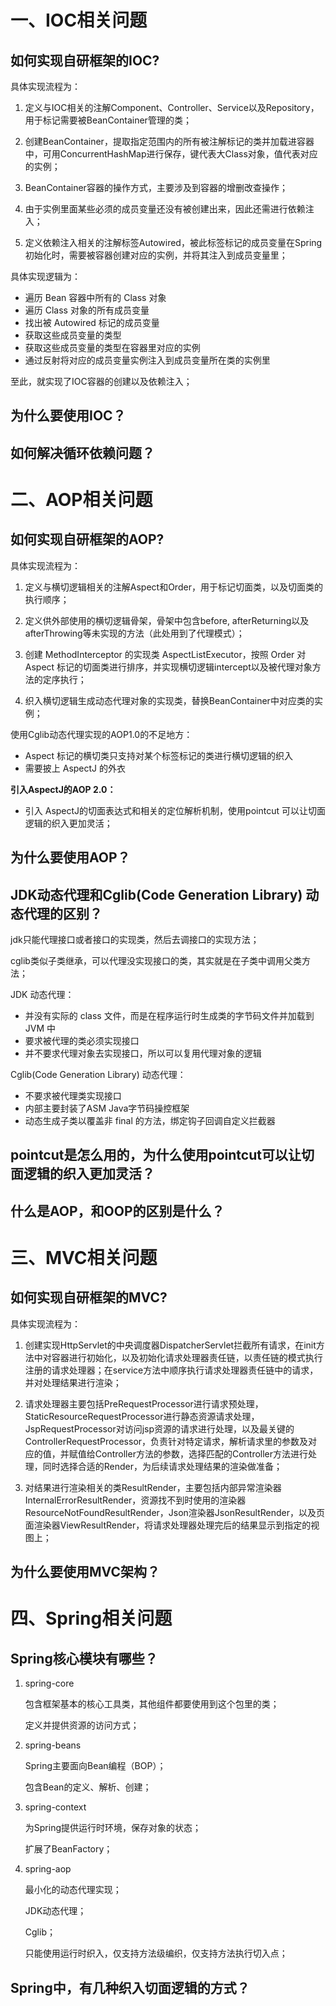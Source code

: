 # 一、IOC相关问题

## **如何实现自研框架的IOC?**

具体实现流程为：

1. 定义与IOC相关的注解Component、Controller、Service以及Repository，用于标记需要被BeanContainer管理的类； 

2. 创建BeanContainer，提取指定范围内的所有被注解标记的类并加载进容器中，可用ConcurrentHashMap进行保存，键代表大Class对象，值代表对应的实例； 

3.  BeanContainer容器的操作方式，主要涉及到容器的增删改查操作；

4.  由于实例里面某些必须的成员变量还没有被创建出来，因此还需进行依赖注入； 

5. 定义依赖注入相关的注解标签Autowired，被此标签标记的成员变量在Spring初始化时，需要被容器创建对应的实例，并将其注入到成员变量里；

具体实现逻辑为：

- 遍历 Bean 容器中所有的     Class 对象
- 遍历 Class 对象的所有成员变量
- 找出被 Autowired 标记的成员变量
- 获取这些成员变量的类型
- 获取这些成员变量的类型在容器里对应的实例
- 通过反射将对应的成员变量实例注入到成员变量所在类的实例里

至此，就实现了IOC容器的创建以及依赖注入；

## 为什么要使用IOC？

## 如何解决循环依赖问题？

# 二、AOP相关问题

## **如何实现自研框架的AOP?**

具体实现流程为：

1. 定义与横切逻辑相关的注解Aspect和Order，用于标记切面类，以及切面类的执行顺序；

2. 定义供外部使用的横切逻辑骨架，骨架中包含before, afterReturning以及afterThrowing等未实现的方法（此处用到了代理模式）；

3. 创建 MethodInterceptor 的实现类 AspectListExecutor，按照 Order 对 Aspect 标记的切面类进行排序，并实现横切逻辑intercept以及被代理对象方法的定序执行；

4. 织入横切逻辑生成动态代理对象的实现类，替换BeanContainer中对应类的实例；

使用Cglib动态代理实现的AOP1.0的不足地方：

- Aspect 标记的横切类只支持对某个标签标记的类进行横切逻辑的织入
- 需要披上 AspectJ 的外衣

**引入AspectJ的AOP 2.0：**

- 引入 AspectJ的切面表达式和相关的定位解析机制，使用pointcut 可以让切面逻辑的织入更加灵活；

## 为什么要使用AOP？

## JDK动态代理和Cglib(Code Generation Library) 动态代理的区别？

jdk只能代理接口或者接口的实现类，然后去调接口的实现方法；

cglib类似子类继承，可以代理没实现接口的类，其实就是在子类中调用父类方法；

JDK 动态代理：

- 并没有实际的 class 文件，而是在程序运行时生成类的字节码文件并加载到 JVM 中
- 要求被代理的类必须实现接口
- 并不要求代理对象去实现接口，所以可以复用代理对象的逻辑

Cglib(Code Generation Library) 动态代理：

- 不要求被代理类实现接口
- 内部主要封装了ASM Java字节码操控框架
- 动态生成子类以覆盖非 final 的方法，绑定钩子回调自定义拦截器

## pointcut是怎么用的，为什么使用pointcut可以让切面逻辑的织入更加灵活？

## 什么是AOP，和OOP的区别是什么？

# 三、MVC相关问题

## **如何实现自研框架的MVC?**

具体实现流程为：

1. 创建实现HttpServlet的中央调度器DispatcherServlet拦截所有请求，在init方法中对容器进行初始化，以及初始化请求处理器责任链，以责任链的模式执行注册的请求处理器；在service方法中顺序执行请求处理器责任链中的请求，并对处理结果进行渲染；

2. 请求处理器主要包括PreRequestProcessor进行请求预处理，StaticResourceRequestProcessor进行静态资源请求处理，JspRequestProcessor对访问jsp资源的请求进行处理，以及最关键的ControllerRequestProcessor，负责针对特定请求，解析请求里的参数及对应的值，并赋值给Controller方法的参数，选择匹配的Controller方法进行处理，同时选择合适的Render，为后续请求处理结果的渲染做准备；

3. 对结果进行渲染相关的类ResultRender，主要包括内部异常渲染器InternalErrorResultRender，资源找不到时使用的渲染器ResourceNotFoundResultRender，Json渲染器JsonResultRender，以及页面渲染器ViewResultRender，将请求处理器处理完后的结果显示到指定的视图上；

## 为什么要使用MVC架构？

# 四、Spring相关问题

## **Spring核心模块有哪些？**

1. spring-core

   包含框架基本的核心工具类，其他组件都要使用到这个包里的类；

   定义并提供资源的访问方式；

2. spring-beans 

   Spring主要面向Bean编程（BOP）；

   包含Bean的定义、解析、创建；

3. spring-context 

   为Spring提供运行时环境，保存对象的状态；

   扩展了BeanFactory；

4. spring-aop 

   最小化的动态代理实现；

   JDK动态代理；

   Cglib；

   只能使用运行时织入，仅支持方法级编织，仅支持方法执行切入点；

## Spring中，有几种织入切面逻辑的方式？